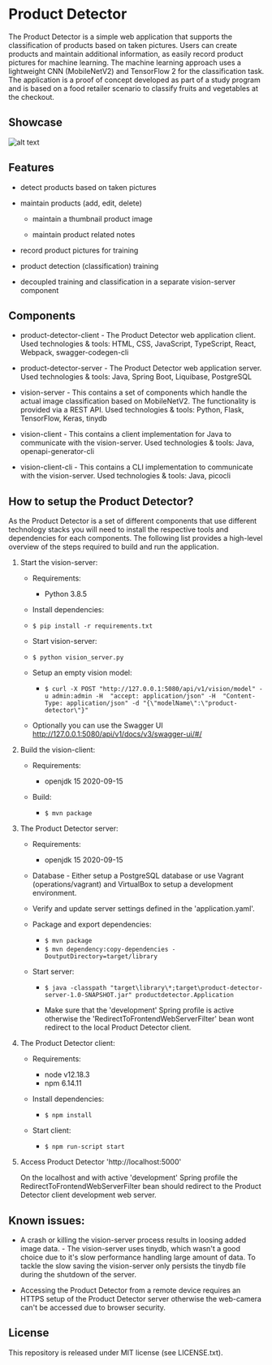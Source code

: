 # Product Detector

The Product Detector is a simple web application that supports the classification of products based on taken pictures. Users can create products and maintain additional information, as easily record product pictures for machine learning. The machine learning approach uses a lightweight CNN (MobileNetV2) and TensorFlow 2 for the classification task. The application is a proof of concept developed as part of a study program and is based on a food retailer scenario to classify fruits and vegetables at the checkout.

## Showcase

![alt text][showcase1]

## Features

- detect products based on taken pictures

- maintain products (add, edit, delete)

    - maintain a thumbnail product image

    - maintain product related notes

- record product pictures for training

- product detection (classification) training

- decoupled training and classification in a separate vision-server component  

## Components

- product-detector-client - The Product Detector web application client. Used technologies & tools: HTML, CSS, JavaScript, TypeScript, React, Webpack, swagger-codegen-cli

- product-detector-server - The Product Detector web application server. Used technologies & tools: Java, Spring Boot, Liquibase, PostgreSQL

- vision-server - This contains a set of components which handle the actual image classification based on MobileNetV2. The functionality is provided via a REST API. Used technologies & tools: Python, Flask, TensorFlow, Keras, tinydb 

- vision-client - This contains a client implementation for Java to communicate with the vision-server. Used technologies & tools: Java, openapi-generator-cli

- vision-client-cli - This contains a CLI implementation to communicate with the vision-server. Used technologies & tools: Java, picocli

## How to setup the Product Detector?

As the Product Detector is a set of different components that use different technology stacks you will need to install the respective tools and dependencies for each components. The following list provides a high-level overview of the steps required to build and run the application.

1. Start the vision-server:

    - Requirements:

        - Python 3.8.5
    
    - Install dependencies:

    - ```$ pip install -r requirements.txt ```

    - Start vision-server:

    - ```$ python vision_server.py ```

    - Setup an empty vision model:

        - ```$ curl -X POST "http://127.0.0.1:5080/api/v1/vision/model" -u admin:admin -H  "accept: application/json" -H  "Content-Type: application/json" -d "{\"modelName\":\"product-detector\"}" ```

    - Optionally you can use the Swagger UI http://127.0.0.1:5080/api/v1/docs/v3/swagger-ui/#/
        
2. Build the vision-client:

    - Requirements:

        - openjdk 15 2020-09-15

    - Build:

        - ```$ mvn package```

3. The Product Detector server:

    - Requirements:

        - openjdk 15 2020-09-15

    - Database - Either setup a PostgreSQL database or use Vagrant (operations/vagrant) and VirtualBox to setup a development environment.
    
    - Verify and update server settings defined in the 'application.yaml'.

    - Package and export dependencies:

        - ```$ mvn package```
        - ```$ mvn dependency:copy-dependencies -DoutputDirectory=target/library```    

    - Start server:

        - ```$ java -classpath "target\library\*;target\product-detector-server-1.0-SNAPSHOT.jar" productdetector.Application ```
    
        - Make sure that the 'development' Spring profile is active otherwise the 'RedirectToFrontendWebServerFilter' bean wont redirect to the local Product Detector client.

4. The Product Detector client:

    - Requirements:

        - node v12.18.3
        - npm 6.14.11

    - Install dependencies:

        - ```$ npm install```

    - Start client:

        - ```$ npm run-script start ```

5. Access Product Detector 'http://localhost:5000'

    On the localhost and with active 'development' Spring profile the RedirectToFrontendWebServerFilter bean should redirect to the Product Detector client development web server.

## Known issues:

* A crash or killing the vision-server process results in loosing added image data. - The vision-server uses tinydb, which wasn't a good choice due to it's slow performance handling large amount of data. To tackle the slow saving the vision-server only persists the tinydb file during the shutdown of the server.

* Accessing the Product Detector from a remote device requires an HTTPS setup of the Product Detector server otherwise the web-camera can't be accessed due to browser security.
	
## License

This repository is released under MIT license (see LICENSE.txt).

[showcase1]: assets/showcase1.gif "Product Detector showcase"